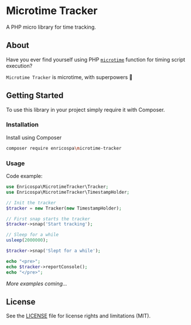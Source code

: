 # Microtime Tracker
A PHP micro library for time tracking.


## About

Have you ever find yourself using PHP [`microtime`](https://www.php.net/microtime)
function for timing script execution?

`Microtime Tracker` is microtime, with superpowers :muscle:

## Getting Started

To use this library in your project simply require it with Composer.

### Installation

Install using Composer
   ```sh
   composer require enricospa\microtime-tracker
   ```

### Usage

Code example:
   ```php
   use Enricospa\MicrotimeTracker\Tracker;
   use Enricospa\MicrotimeTracker\TimestampHolder;

   // Init the tracker
   $tracker = new Tracker(new TimestampHolder);

   // First snap starts the tracker
   $tracker->snap('Start tracking');

   // Sleep for a while
   usleep(2000000);

   $tracker->snap('Slept for a while');

   echo "<pre>";
   echo $tracker->reportConsole();
   echo "</pre>";
   ```

_More examples coming..._

## License

See the [LICENSE](LICENSE.txt) file for license rights and limitations (MIT).
